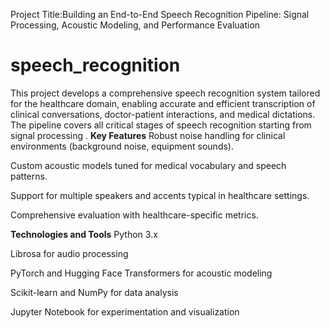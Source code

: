 Project Title:Building an End-to-End Speech Recognition Pipeline: Signal Processing, Acoustic Modeling, and Performance Evaluation
# speech_recognition
This project develops a comprehensive speech recognition system tailored for the healthcare domain, enabling accurate and efficient transcription of clinical conversations, doctor-patient interactions, and medical dictations. The pipeline covers all critical stages of speech recognition starting from signal processing .
**Key Features**
Robust noise handling for clinical environments (background noise, equipment sounds).

Custom acoustic models tuned for medical vocabulary and speech patterns.

Support for multiple speakers and accents typical in healthcare settings.

Comprehensive evaluation with healthcare-specific metrics.

**Technologies and Tools**
Python 3.x

Librosa for audio processing

PyTorch and Hugging Face Transformers for acoustic modeling

Scikit-learn and NumPy for data analysis

Jupyter Notebook for experimentation and visualization
